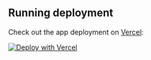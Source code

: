 ## Running deployment

Check out the app deployment on [Vercel](https://twitter-clone-next-js-alpha.vercel.app/):

[![Deploy with Vercel](https://vercel.com/button)](https://twitter-clone-next-js-alpha.vercel.app/)

